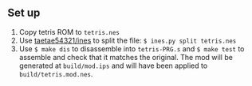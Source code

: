 ## Set up

1. Copy tetris ROM to `tetris.nes`
2. Use [taetae54321/ines](https://github.com/taotao54321/ines) to split the
   file: `$ ines.py split tetris.nes`
3. Use `$ make dis` to disassemble into `tetris-PRG.s` and `$ make test` to
   assemble and check that it matches the original. The mod will be generated at
   `build/mod.ips` and will have been applied to `build/tetris.mod.nes`.
